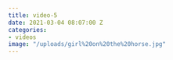 ```yaml
---
title: video-5
date: 2021-03-04 08:07:00 Z
categories:
- videos
image: "/uploads/girl%20on%20the%20horse.jpg"
---
```


